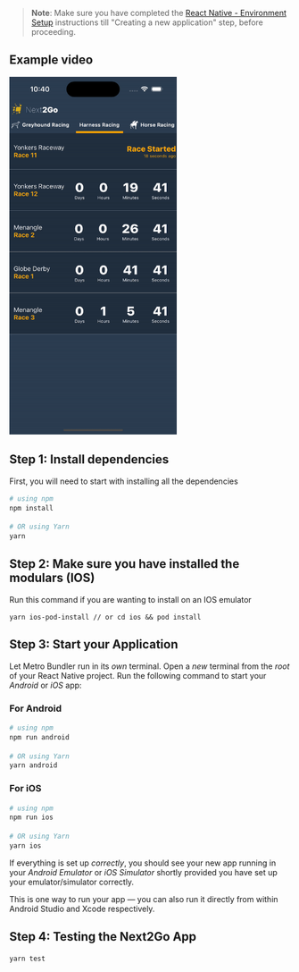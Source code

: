 
>**Note**: Make sure you have completed the [React Native - Environment Setup](https://reactnative.dev/docs/environment-setup) instructions till "Creating a new application" step, before proceeding.


## Example video

<img src="./example/example.gif" alt="Preview" width="300" height="640">

## Step 1: Install dependencies

First, you will need to start with installing all the dependencies

```bash
# using npm
npm install

# OR using Yarn
yarn 
```
## Step 2: Make sure you have installed the modulars (IOS)

Run this command if you are wanting to install on an IOS emulator

```
yarn ios-pod-install // or cd ios && pod install
```

## Step 3: Start your Application

Let Metro Bundler run in its _own_ terminal. Open a _new_ terminal from the _root_ of your React Native project. Run the following command to start your _Android_ or _iOS_ app:

### For Android

```bash
# using npm
npm run android

# OR using Yarn
yarn android
```

### For iOS

```bash
# using npm
npm run ios

# OR using Yarn
yarn ios
```

If everything is set up _correctly_, you should see your new app running in your _Android Emulator_ or _iOS Simulator_ shortly provided you have set up your emulator/simulator correctly.

This is one way to run your app — you can also run it directly from within Android Studio and Xcode respectively.

## Step 4: Testing the Next2Go App

```
yarn test
```

